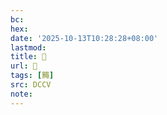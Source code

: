 ```yaml
---
bc:
hex:
date: '2025-10-13T10:28:28+08:00'
lastmod:
title: 􅞙
url: 􅞙
tags: [䵴]
src: DCCV
note:
---
```

